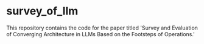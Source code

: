 # survey_of_llm
This repository contains the code for the paper titled 'Survey and Evaluation of Converging Architecture in LLMs Based on the Footsteps of Operations.'
